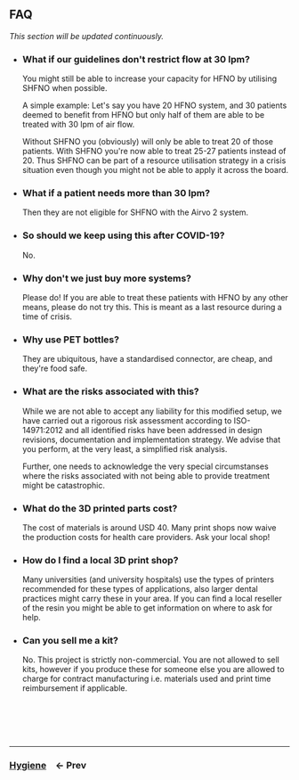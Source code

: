 ## FAQ

_This section will be updated continuously._

- ### What if our guidelines don't restrict flow at 30 lpm?

  You might still be able to increase your capacity for HFNO by utilising SHFNO when possible.

  A simple example: Let's say you have 20 HFNO system, and 30 patients deemed to benefit from HFNO but only half of them are able to be treated with 30 lpm of air flow.

  Without SHFNO you (obviously) will only be able to treat 20 of those patients. With SHFNO you're now able to treat 25-27 patients instead of 20. Thus SHFNO can be part of a resource utilisation strategy in a crisis situation even though you might not be able to apply it across the board.

- ### What if a patient needs more than 30 lpm?

  Then they are not eligible for SHFNO with the Airvo 2 system.

- ### So should we keep using this after COVID-19?

  No.

- ### Why don't we just buy more systems?

  Please do! If you are able to treat these patients with HFNO by any other means, please do not try this. This is meant as a last resource during a time of crisis.

- ### Why use PET bottles?

  They are ubiquitous, have a standardised connector, are cheap, and they're food safe.

- ### What are the risks associated with this?

  While we are not able to accept any liability for this modified setup, we have carried out a rigorous risk assessment according to ISO-14971:2012 and all identified risks have been addressed in design revisions, documentation and implementation strategy. We advise that you perform, at the very least, a simplified risk analysis.

  Further, one needs to acknowledge the very special circumstanses where the risks associated with not being able to provide treatment might be catastrophic.

- ### What do the 3D printed parts cost?

  The cost of materials is around USD 40. Many print shops now waive the production costs for health care providers. Ask your local shop!

- ### How do I find a local 3D print shop?

  Many universities (and university hospitals) use the types of printers recommended for these types of applications, also larger dental practices might carry these in your area. If you can find a local reseller of the resin you might be able to get information on where to ask for help.

- ### Can you sell me a kit?

  No. This project is strictly non-commercial. You are not allowed to sell kits, however if you produce these for someone else you are allowed to charge for contract manufacturing i.e. materials used and print time reimbursement if applicable.

<br /><br /><br /><br />

---

### [**Hygiene**](06%20Hygiene.md)&emsp;← Prev
